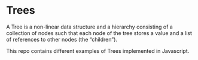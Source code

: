 # Trees
A Tree is a non-linear data structure and a hierarchy consisting of a collection of nodes such that each node of the tree stores a value and a list of references to other nodes (the “children”).

This repo contains different examples of Trees implemented in Javascript.
